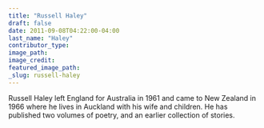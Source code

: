 ```yaml
---
title: "Russell Haley"
draft: false
date: 2011-09-08T04:22:00-04:00
last_name: "Haley"
contributor_type:
image_path:
image_credit:
featured_image_path:
_slug: russell-haley
---
```


Russell Haley left England for Australia in 1961 and came to New Zealand in 1966 where he lives in Auckland with his wife and children. He has published two volumes of poetry, and an earlier collection of stories.

